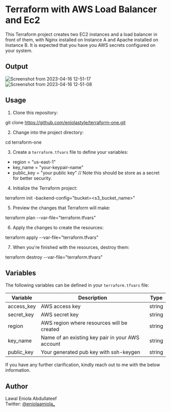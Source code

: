 # Terraform with AWS Load Balancer and Ec2
This Terraform project creates two EC2 instances and a load balancer in front of them, with Nginx installed on Instance A and Apache installed on Instance B.
It is expected that you have you AWS secrets configured on your system.

## Output

![Screenshot from 2023-04-16 12-51-17](https://user-images.githubusercontent.com/58726365/232307967-7ae89406-5bf4-4f04-aa36-0cd54edc349b.png)
![Screenshot from 2023-04-16 12-51-08](https://user-images.githubusercontent.com/58726365/232307981-4b8a6aee-1a3a-47a3-9377-e5b59896b531.png)

## Usage

1. Clone this repository:

git clone https://github.com/eniolastyle/terraform-one.git

2. Change into the project directory:

cd terraform-one

3. Create a `terraform.tfvars` file to define your variables:

- region = "us-east-1"
- key_name = "your-keypair-name"
- public_key = "your public key" // Note this should be store as a secret for better security.

4. Initialize the Terraform project:

terraform init -backend-config="bucket=<s3_bucket_name>"

5. Preview the changes that Terraform will make:

terraform plan --var-file="terraform.tfvars"

6. Apply the changes to create the resources:

terraform apply --var-file="terraform.tfvars"

7. When you're finished with the resources, destroy them:

terraform destroy --var-file="terraform.tfvars"

## Variables

The following variables can be defined in your `terraform.tfvars` file:

| Variable   | Description                                      | Type   |
| ---------- | ------------------------------------------------ | ------ |
| access_key | AWS access key                                   | string |
| secret_key | AWS secret key                                   | string |
| region     | AWS region where resources will be created       | string |
| key_name   | Name of an existing key pair in your AWS account | string |
| public_key | Your generated pub key with ssh-keygen           | string |

If you have any further clarification, kindly reach out to me with the below information.

## Author

Lawal Eniola Abdullateef  
Twitter: [@eniolaamiola\_](https://twitter.com/eniolaamiola_)
